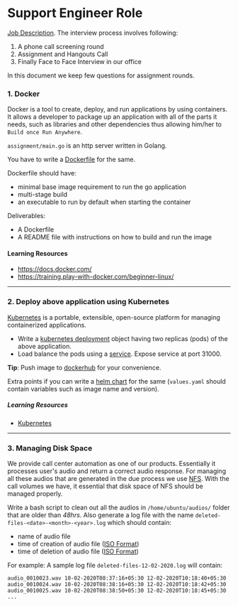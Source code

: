 # Support Engineer Role

[Job Description](https://angel.co/company/vernacular-ai/jobs/688446-support-engineer). The interview process involves following:
1. A phone call screening round
2. Assignment and Hangouts Call
3. Finally Face to Face Interview in our office

In this document we keep few questions for assignment rounds.

### 1. Docker
Docker is a tool to create, deploy, and run applications by using containers. It allows a developer to package up an application with all of the parts it needs, such as libraries and other dependencies thus allowing him/her to `Build once Run Anywhere`.

`assignment/main.go` is an http server written in Golang. 

You have to write a [Dockerfile](https://docs.docker.com/engine/reference/builder/) for the same. 


Dockerfile should have:
- minimal base image requirement to run the go application
- multi-stage build
- an executable to run by default when starting the container

Deliverables:
- A Dockerfile
- A README file with instructions on how to build and run the image

#### Learning Resources
- https://docs.docker.com/
- https://training.play-with-docker.com/beginner-linux/

--- 

### 2. Deploy above application using Kubernetes

[Kubernetes](https://kubernetes.io/docs/concepts/overview/what-is-kubernetes/) is a portable, extensible, open-source platform for managing containerized applications. 

- Write a [kubernetes deployment](https://kubernetes.io/docs/concepts/overview/working-with-objects/kubernetes-objects/) object having two replicas (pods) of the above application.
- Load balance the pods using a [service](https://kubernetes.io/docs/concepts/services-networking/service/). Expose service at port 31000.

**Tip**: Push image to [dockerhub](http://dockerhub.com/) for your convenience.

Extra points if you can write a [helm chart](https://helm.sh/docs/) for the same (`values.yaml` should contain variables such as image name and version).

##### Learning Resources
- [Kubernetes](https://kubernetes.io/docs/concepts/overview/what-is-kubernetes/)

---

### 3. Managing Disk Space
We provide call center automation as one of our products. Essentially it processes user's audio and return a correct audio response. For managing all these audios that are generated in the due process we use [NFS](https://en.wikipedia.org/wiki/Network_File_System). With the call volumes we have, it essential that disk space of NFS should be managed properly.

Write a bash script to clean out all the audios in `/home/ubuntu/audios/` folder that are older than *48hrs*. Also generate a log file with the name `deleted-files-<date>-<month>-<year>.log` which should contain:
- name of audio file
- time of creation of audio file ([ISO Format](https://en.wikipedia.org/wiki/ISO_8601))
- time of deletion of audio file ([ISO Format](https://en.wikipedia.org/wiki/ISO_8601))

For example: A sample log file `deleted-files-12-02-2020.log` will contain:
```shell
audio_0010023.wav 10-02-2020T08:37:16+05:30 12-02-2020T10:18:40+05:30
audio_0010024.wav 10-02-2020T08:38:16+05:30 12-02-2020T10:18:42+05:30
audio_0010025.wav 10-02-2020T08:38:50+05:30 12-02-2020T10:18:45+05:30
...
```
